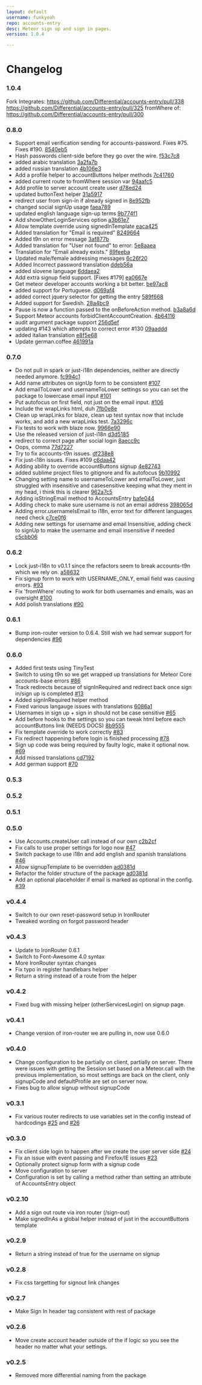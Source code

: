 ```yaml
---
layout: default
username: funkyeah
repo: accounts-entry
desc: Meteor sign up and sign in pages.
version: 1.0.4

---
```

# Changelog

### 1.0.4
Fork Integrates:
https://github.com/Differential/accounts-entry/pull/338
https://github.com/Differential/accounts-entry/pull/325
fromWhere of: https://github.com/Differential/accounts-entry/pull/300

### 0.8.0

* Support email verification sending for accounts-password. Fixes #75. Fixes #190. [8540eb5](http://github.com/Differential/accounts-entry/commit/8540eb5fa5a3fdbdc729f2f74e72c9397e66ce37)
* Hash passwords client-side before they go over the wire. [f53c7c8](http://github.com/Differential/accounts-entry/commit/f53c7c8a5bc3c3589d4b54fac47c50028345e06d)
* added arabic translation [3a2fa7b](http://github.com/Differential/accounts-entry/commit/3a2fa7b4c38cdcf866f403fa45d97743b45412ec)
* added russian translation [4b106e3](http://github.com/Differential/accounts-entry/commit/4b106e3dadcc4638232bcca01d61a2e44ab50346)
* Add a profile helper to accountButtons helper methods [7c41760](http://github.com/Differential/accounts-entry/commit/7c4176085d170f4fb15077f4a73c8d2fdaaecf7b)
* added current route to fromWhere session var [94aafc5](http://github.com/Differential/accounts-entry/commit/94aafc54f7932c29e92b5f3522e97c0346d74731)
* Add profile to server account create user [d78ed24](http://github.com/Differential/accounts-entry/commit/d78ed248fbc6926145cc4d47888edbf3d0ba521c)
* updated buttonText helper [31a5917](http://github.com/Differential/accounts-entry/commit/31a5917278a690f9d21918061a759905d48d7c89)
* redirect user from sign-in if already signed in [8e952fb](http://github.com/Differential/accounts-entry/commit/8e952fb16f5ef8fa031f0bc51103f01f974b2bf5)
* changed social signUp usage [faea789](http://github.com/Differential/accounts-entry/commit/faea7893ae767384351924114112131db700c295)
* updated english language sign-up terms [9b774f1](http://github.com/Differential/accounts-entry/commit/9b774f1e5cafbeb3e33421a4f6bb7743d4735995)
* Add showOtherLoginServices option [a3b61e7](http://github.com/Differential/accounts-entry/commit/a3b61e7900ffb2bbf75427478dad1dfe32f44288)
* Allow template override using signedInTemplate [eaca425](http://github.com/Differential/accounts-entry/commit/eaca425e3a11e8d3fb4d3dc54d7f8ac8081be9a0)
* Added translation for "Email is required" [8249664](http://github.com/Differential/accounts-entry/commit/8249664d5a11362fb2407c2a9ccca0c11ee7cc22)
* Added t9n on error message [3af877b](http://github.com/Differential/accounts-entry/commit/3af877b1e2a0e9f48cf30ef7b9df20cd02afe598)
* Added translation for "User not found" to error: [5e8aaea](http://github.com/Differential/accounts-entry/commit/5e8aaea6dcbb0bddfc1a653b1b48274692783f1d)
* Translation for "Email already exists." [89feeba](http://github.com/Differential/accounts-entry/commit/89feeba821ee91ed7cff865394118d24725e63e7)
* Updated male/female addressing messages [6c26f20](http://github.com/Differential/accounts-entry/commit/6c26f20776580f047b189ce691eeb7106a88cb56)
* Added Incorrect password translation [ddeb56a](http://github.com/Differential/accounts-entry/commit/ddeb56a21874a4c7db9363d45b2a614a5d8b54fb)
* added slovene language [6ddaea2](http://github.com/Differential/accounts-entry/commit/6ddaea29d2c9062e43cceed62d7fe8f72e5d8e98)
* Add extra signup field support. [Fixes #179] [ea0667e](http://github.com/Differential/accounts-entry/commit/ea0667ea03aea3c17ca5093632513b590e38b5af)
* Get meteor developer accounts working a bit better. [be97ac8](http://github.com/Differential/accounts-entry/commit/be97ac850259018b3fedca3d41dee5ca2cc98bc6)
* added support for Portuguese. [d069af4](http://github.com/Differential/accounts-entry/commit/d069af48d2663ce91c2010f931d7bacd978395d8)
* added correct jquery selector for getting the entry [589f668](http://github.com/Differential/accounts-entry/commit/589f668ceaed838a167dcce1eddd0b599c74825e)
* Added support for Swedish. [28a4bc9](http://github.com/Differential/accounts-entry/commit/28a4bc9b5fe069187a5e1d011727daba0a8a9cfb)
* Pause is now a function passed to the onBeforeAction method. [b3a8a6d](http://github.com/Differential/accounts-entry/commit/b3a8a6d094e018ed90d53a2b1b9bfe233bdb3e43)
* Support Meteor accounts forbidClientAccountCreation. [4b64116](http://github.com/Differential/accounts-entry/commit/4b64116e05a419ba3448a7e4786ebb54d535933d)
* audit argument package support [256d5ef](http://github.com/Differential/accounts-entry/commit/256d5ef96a0ca53e5d8ec5beaa53ef71d52b353d)
* updating #143 which attempts to correct error #130 [09aaddd](http://github.com/Differential/accounts-entry/commit/09aaddd0651b72e13e3d20ebeee54b49e0c7ff5f)
* added italian translation [e8f5e68](http://github.com/Differential/accounts-entry/commit/e8f5e68183e42d247d331b95c3ab681fa6f45182)
* Update german.coffee [461991a](http://github.com/Differential/accounts-entry/commit/461991a37d6dcefe6f344e1382c8311a0b6339eb)

### 0.7.0

* Do not pull in spark or just-i18n dependencies, neither are directly needed anymore. [fc994c1](https://github.com/BeDifferential/accounts-entry/commit/fc994c1afe10dfcbb54b7aae2b0cf9fc5ba1f5b6)
* Add name attributes on signUp form to be consistent [#107](https://github.com/BeDifferential/accounts-entry/pull/107)
* Add emailToLower and usernameToLower settings so you can set the package to lowercase email input [#101](https://github.com/BeDifferential/accounts-entry/pull/101)
* Put autofocus on first field, not just on the email input. [#106](https://github.com/BeDifferential/accounts-entry/pull/106)
* Include the wrapLinks html, duh [7fb0e8e](http://github.com/Differential/accounts-entry/commit/7fb0e8e745852feb441661285207302bfa1e8441)
* Clean up wrapLinks for blaze, clean up test syntax now that include works, and add a new wrapLinks test. [7a3296c](http://github.com/Differential/accounts-entry/commit/7a3296cb044fe8c235fce0eab13f490456d67e6a)
* Fix tests to work with blaze now. [9966e90](http://github.com/Differential/accounts-entry/commit/9966e903ac7a53c391786ef475419e8e226cef21)
* Use the released version of just-i18n [d3d5185](http://github.com/Differential/accounts-entry/commit/d3d5185c5792db14050208e72dc167d97a42d943)
* redirect to correct page after social login [8aecc9c](http://github.com/Differential/accounts-entry/commit/8aecc9cc7a1865d43c895a84a36586a41c880d64)
* Oops, comma [77d7227](http://github.com/Differential/accounts-entry/commit/77d72275e54e3583294c15d915d5e1a6bc468e10)
* Try to fix accounts-t9n issues. [df238e8](http://github.com/Differential/accounts-entry/commit/df238e82dcb898fa3f3f8247743013ac08525f66)
* Fix just-i18n issues. Fixes #109 [c6daa42](http://github.com/Differential/accounts-entry/commit/c6daa42730a9001cbb166fb22a6f7b99e05a03c5)
* Adding ability to override accountButtons signup [4e82743](http://github.com/Differential/accounts-entry/commit/4e82743377ffd8abb153f1c59fc7afd7cf058be4)
* added sublime project files to gitignore and fix autofocus [9b10992](http://github.com/Differential/accounts-entry/commit/9b109922b54fd39c5284c91c9f1091dcaadab4d6)
* Changing setting name to usernameToLower and emailToLower, just struggled with insensitive and casesensitive keeping what they ment in my head, i think this is clearer [962a7c5](http://github.com/Differential/accounts-entry/commit/962a7c59fe40f121cb05bd4a391f3769cf96f375)
* Adding isStringEmail method to AccountsEntry [bafe044](http://github.com/Differential/accounts-entry/commit/bafe044bd564398e0cb342752caee6673c6a46c3)
* Adding check to make sure username is not an email address [398065d](http://github.com/Differential/accounts-entry/commit/398065d60f92680d8b251d18a2a5b46677be4f28)
* Adding error.usernameIsEmail to i18n, error text for different languages need check [c7ce0f6](http://github.com/Differential/accounts-entry/commit/c7ce0f68aa54dd6fca9b1005958be1e09204556d)
* Adding new settings for username and email Insensitive, adding check to signUp to make the username and email insensitive if needed [c5cbb06](http://github.com/Differential/accounts-entry/commit/c5cbb06489abb6360375d3f395cf5604d00d3385)

### 0.6.2

* Lock just-i18n to v0.1.1 since the refactors seem to break accounts-t9n which we rely on. [a58632](https://github.com/BeDifferential/accounts-entry/commit/a58632e95c0c59e72dd6edce71fa58fe50e8ce94)
* Fix signup form to work with USERNAME_ONLY, email field was causing errors. [#93](https://github.com/BeDifferential/accounts-entry/issues/93)
* Fix 'fromWhere' routing to work for both usernames and emails, was an oversight [#100](https://github.com/BeDifferential/accounts-entry/pull/100)
* Add polish translations [#90](https://github.com/BeDifferential/accounts-entry/pull/90)

### 0.6.1

* Bump iron-router version to 0.6.4. Still wish we had semvar support for dependencies [#96](https://github.com/BeDifferential/accounts-entry/issues/96)

### 0.6.0

* Added first tests using TinyTest
* Switch to using t9n so we get wrapped up translations for Meteor Core accounts-base errors [#86](https://github.com/BeDifferential/accounts-entry/pull/86)
* Track redirects because of signInRequired and redirect back once sign in/sign up is completed [#13](https://github.com/BeDifferential/accounts-entry/issues/13)
* Added signInRequired helper method
* Fixed various langauge issues with translations [6086a1](https://github.com/BeDifferential/accounts-entry/commit/6086a17a3d3fe7fd1d4f2ab71d0ed9553756b1f0)
* Usernames in sign up + sign in should not be case sensitive [#65](https://github.com/BeDifferential/accounts-entry/issues/65)
* Add before hooks to the settings so you can tweak html before each accountButtons link (NEEDS DOCS) [8b9555](https://github.com/BeDifferential/accounts-entry/commit/8b9555ed33827fa16d15191377de5e8256be749e)
* Fix template override to work correctly [#83](https://github.com/BeDifferential/accounts-entry/issues/83)
* Fix redirect happening before login is finished processing [#78](https://github.com/BeDifferential/accounts-entry/pull/78)
* Sign up code was being required by faulty logic, make it optional now. [#69](https://github.com/BeDifferential/accounts-entry/issues/69)
* Add missed translations [cd7192](https://github.com/BeDifferential/accounts-entry/commit/cd719282796e76f1c431e526d650238af6da622d)
* Add german support [#70](https://github.com/BeDifferential/accounts-entry/pull/70)

### 0.5.3

### 0.5.2

### 0.5.1

### 0.5.0

* Use Accounts.createUser call instead of our own [c2b2cf](https://github.com/BeDifferential/accounts-entry/commit/c2b2cfca0be407cb90b8575a9c794549b0c5dbb3)
* Fix calls to use proper settings for logo now [#47](https://github.com/BeDifferential/accounts-entry/issues/47)
* Switch package to use i18n and add english and spanish translations [#46](https://github.com/BeDifferential/accounts-entry/pull/46)
* Allow signupTemplate to be overridden [ad0381d](https://github.com/BeDifferential/accounts-entry/commit/ad0381d3fa80aa2247b9d6200d4489f1fd3430c8)
* Refactor the folder structure of the package [ad0381d](https://github.com/BeDifferential/accounts-entry/commit/ad0381d3fa80aa2247b9d6200d4489f1fd3430c8)
* Add an optional placeholder if email is marked as optional in the config. [#39](https://github.com/BeDifferential/accounts-entry/pull/39)

### v0.4.4

* Switch to our own reset-password setup in IronRouter
* Tweaked wording on forgot password header

### v0.4.3

* Update to IronRouter 0.6.1
* Switch to Font-Awesome 4.0 syntax
* More IronRouter syntax changes
* Fix typo in register handlebars helper
* Return a string instead of a route from the helper

### v0.4.2

* Fixed bug with missing helper (otherServicesLogin) on signup page.

### v0.4.1

* Change version of iron-router we are pulling in, now use 0.6.0

### v0.4.0

* Change configuration to be partially on client, partially on server.
  There were issues with getting the Session set based on a Meteor.call
  with the previous implementation, so most settings are back on the
  client, only signupCode and defaultProfile are set on server now.
* Fixes bug to allow signup without signupCode

### v0.3.1

* Fix various router redirects to use variables set in the config instead of hardcodings [#25](https://github.com/BeDifferential/accounts-entry/issues/25) and [#26](https://github.com/BeDifferential/accounts-entry/issues/26)

### v0.3.0

* Fix client side login to happen after we create the user server side [#24](https://github.com/BeDifferential/accounts-entry/issues/24)
* Fix an issue with event passing and Firefox/IE issues [#23](https://github.com/BeDifferential/accounts-entry/issues/23)
* Optionally protect signup form with a signup code
* Move configuration to server
* Configuration is set by calling a method rather than setting an
  attribute of AccountsEntry object

### v0.2.10

* Add a sign out route via iron router (/sign-out)
* Make signedInAs a global helper instead of just in the accountButtons template

### v0.2.9

* Return a string instead of true for the username on signup

### v0.2.8

* Fix css targetting for signout link changes

### v0.2.7

* Make Sign In header tag consistent with rest of package

### v0.2.6

* Move create account header outside of the if logic so you see the header no matter what your settings.

### v0.2.5

* Removed more differential naming from the package
